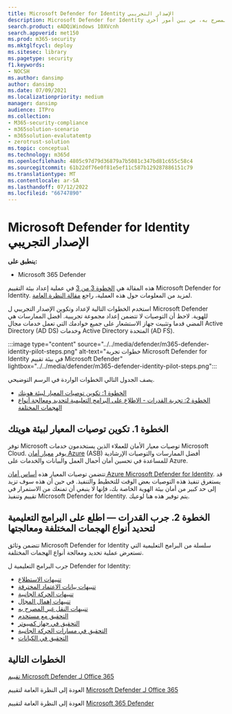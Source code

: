 ```yaml
---
title: Microsoft Defender for Identity الإصدار التجريبي
description: Microsoft Defender for Identity التجريبية، وتعيين المعايير، وأخذ البرامج التعليمية حول الاستطلاع، وبيانات الاعتماد المخترقة، والحركة الجانبية، وإهمال المجال، وتنبيهات النقل غير المصرح به، من بين أمور أخرى.
search.product: eADQiWindows 10XVcnh
search.appverid: met150
ms.prod: m365-security
ms.mktglfcycl: deploy
ms.sitesec: library
ms.pagetype: security
f1.keywords:
- NOCSH
ms.author: dansimp
author: dansimp
ms.date: 07/09/2021
ms.localizationpriority: medium
manager: dansimp
audience: ITPro
ms.collection:
- M365-security-compliance
- m365solution-scenario
- m365solution-evalutatemtp
- zerotrust-solution
ms.topic: conceptual
ms.technology: m365d
ms.openlocfilehash: 4805c97d79d36879a7b5081c347bd81c655c58c4
ms.sourcegitcommit: 61b22df76e0f81e5ef11c587b129287886151c79
ms.translationtype: MT
ms.contentlocale: ar-SA
ms.lasthandoff: 07/12/2022
ms.locfileid: "66747890"
---
```

# <a name="pilot-microsoft-defender-for-identity"></a>Microsoft Defender for Identity الإصدار التجريبي


**ينطبق على:**
- Microsoft 365 Defender

هذه المقالة هي [الخطوة 3 من 3](eval-defender-identity-overview.md) في عملية إعداد بيئة التقييم Microsoft Defender for Identity. لمزيد من المعلومات حول هذه العملية، راجع [مقالة النظرة العامة](eval-defender-identity-overview.md).

استخدم الخطوات التالية لإعداد وتكوين الإصدار التجريبي ل Microsoft Defender للهوية. لاحظ أن التوصيات لا تتضمن إعداد مجموعة تجريبية. أفضل الممارسات هي المضي قدما وتثبيت جهاز الاستشعار على جميع خوادمك التي تعمل خدمات مجال Active Directory (AD DS) وخدمات Active Directory المتحدة (AD FS).

:::image type="content" source="../../media/defender/m365-defender-identity-pilot-steps.png" alt-text="خطوات تجربة Microsoft Defender for Identity في بيئة تقييم Microsoft Defender" lightbox="../../media/defender/m365-defender-identity-pilot-steps.png":::

يصف الجدول التالي الخطوات الواردة في الرسم التوضيحي.

- [الخطوة 1: تكوين توصيات المعيار لبيئة هويتك](#step-1-configure-benchmark-recommendations-for-your-identity-environment)
- [الخطوة 2: تجربة القدرات - الاطلاع على البرامج التعليمية لتحديد ومعالجة أنواع الهجمات المختلفة ](#step-2-try-out-capabilities--walk-through-tutorials-for-identifying-and-remediating-different-attack-types)

## <a name="step-1-configure-benchmark-recommendations-for-your-identity-environment"></a>الخطوة 1. تكوين توصيات المعيار لبيئة هويتك

توفر Microsoft توصيات معيار الأمان للعملاء الذين يستخدمون خدمات Microsoft Cloud. يوفر [معيار أمان Azure](/security/benchmark/azure/overview) (ASB) أفضل الممارسات والتوصيات الإرشادية للمساعدة في تحسين أمان أحمال العمل والبيانات والخدمات على Azure.

تتضمن توصيات المعيار هذه [أساس أمان Azure Microsoft Defender for Identity](/security/benchmark/azure/baselines/defender-for-identity-security-baseline). قد يستغرق تنفيذ هذه التوصيات بعض الوقت للتخطيط والتنفيذ. في حين أن هذه سوف تزيد إلى حد كبير من أمان بيئة الهوية الخاصة بك، فإنها لا ينبغي أن تمنعك من الاستمرار في تقييم وتنفيذ Microsoft Defender for Identity. يتم توفير هذه هنا لوعيك.

## <a name="step-2-try-out-capabilities--walk-through-tutorials-for-identifying-and-remediating-different-attack-types"></a>الخطوة 2. جرب القدرات — اطلع على البرامج التعليمية لتحديد أنواع الهجمات المختلفة ومعالجتها

تتضمن وثائق Microsoft Defender for Identity سلسلة من البرامج التعليمية التي تستعرض عملية تحديد ومعالجة أنواع الهجمات المختلفة.

جرب البرامج التعليمية ل Defender for Identity:
- [تنبيهات الاستطلاع](/defender-for-identity/reconnaissance-alerts)
- [تنبيهات بيانات الاعتماد المخترقة](/defender-for-identity/compromised-credentials-alerts)
- [تنبيهات الحركة الجانبية](/defender-for-identity/lateral-movement-alerts)
- [تنبيهات إهمال المجال](/defender-for-identity/domain-dominance-alerts)
- [تنبيهات النقل غير المصرح به](/defender-for-identity/exfiltration-alerts)
- [التحقيق مع مستخدم](/defender-for-identity/investigate-a-user)
- [التحقيق في جهاز كمبيوتر](/defender-for-identity/investigate-a-computer)
- [التحقيق في مسارات الحركة الجانبية](/defender-for-identity/investigate-lateral-movement-path)
- [التحقيق في الكيانات](/defender-for-identity/investigate-entity)

## <a name="next-steps"></a>الخطوات التالية

[تقييم Microsoft Defender لـ Office 365](eval-defender-office-365-overview.md)

العودة إلى النظرة العامة لتقييم [Microsoft Defender لـ Office 365](eval-defender-office-365-overview.md)

العودة إلى النظرة العامة لتقييم [Microsoft 365 Defender](eval-overview.md)